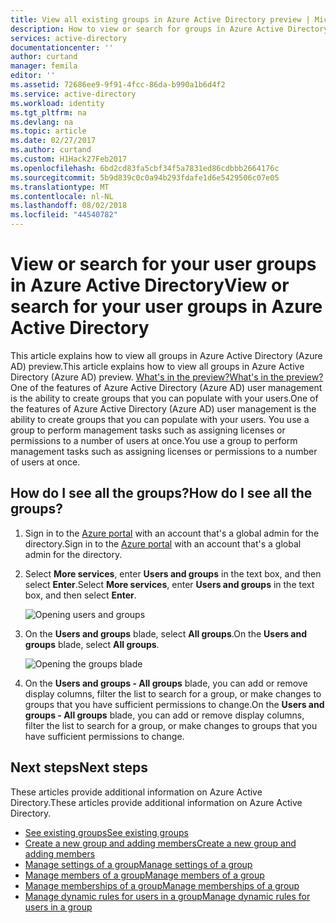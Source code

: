 ```yaml
---
title: View all existing groups in Azure Active Directory preview | Microsoft Docs
description: How to view or search for groups in Azure Active Directory preview
services: active-directory
documentationcenter: ''
author: curtand
manager: femila
editor: ''
ms.assetid: 72686ee9-9f91-4fcc-86da-b990a1b6d4f2
ms.service: active-directory
ms.workload: identity
ms.tgt_pltfrm: na
ms.devlang: na
ms.topic: article
ms.date: 02/27/2017
ms.author: curtand
ms.custom: H1Hack27Feb2017
ms.openlocfilehash: 6bd2cd83fa5cbf34f5a7831ed86cdbbb2664176c
ms.sourcegitcommit: 5b9d839c0c0a94b293fdafe1d6e5429506c07e05
ms.translationtype: MT
ms.contentlocale: nl-NL
ms.lasthandoff: 08/02/2018
ms.locfileid: "44540782"
---
```

# <a name="view-or-search-for-your-user-groups-in-azure-active-directory"></a><span data-ttu-id="78462-103">View or search for your user groups in Azure Active Directory</span><span class="sxs-lookup"><span data-stu-id="78462-103">View or search for your user groups in Azure Active Directory</span></span>
<span data-ttu-id="78462-104">This article explains how to view all groups in Azure Active Directory (Azure AD) preview.</span><span class="sxs-lookup"><span data-stu-id="78462-104">This article explains how to view all groups in Azure Active Directory (Azure AD) preview.</span></span> [<span data-ttu-id="78462-105">What's in the preview?</span><span class="sxs-lookup"><span data-stu-id="78462-105">What's in the preview?</span></span>](active-directory-preview-explainer.md) <span data-ttu-id="78462-106">One of the features of Azure Active Directory (Azure AD) user management is the ability to create groups that you can populate with your users.</span><span class="sxs-lookup"><span data-stu-id="78462-106">One of the features of Azure Active Directory (Azure AD) user management is the ability to create groups that you can populate with your users.</span></span> <span data-ttu-id="78462-107">You use a group to perform management tasks such as assigning licenses or permissions to a number of users at once.</span><span class="sxs-lookup"><span data-stu-id="78462-107">You use a group to perform management tasks such as assigning licenses or permissions to a number of users at once.</span></span>

## <a name="how-do-i-see-all-the-groups"></a><span data-ttu-id="78462-108">How do I see all the groups?</span><span class="sxs-lookup"><span data-stu-id="78462-108">How do I see all the groups?</span></span>
1. <span data-ttu-id="78462-109">Sign in to the [Azure portal](https://portal.azure.com) with an account that's a global admin for the directory.</span><span class="sxs-lookup"><span data-stu-id="78462-109">Sign in to the [Azure portal](https://portal.azure.com) with an account that's a global admin for the directory.</span></span>
2. <span data-ttu-id="78462-110">Select **More services**, enter **Users and groups** in the text box, and then select **Enter**.</span><span class="sxs-lookup"><span data-stu-id="78462-110">Select **More services**, enter **Users and groups** in the text box, and then select **Enter**.</span></span>

   ![Opening users and groups](https://docstestmedia1.blob.core.windows.net/azure-media/articles/active-directory/media/active-directory-groups-view-azure-portal/search-user-management.png)
3. <span data-ttu-id="78462-112">On the **Users and groups** blade, select **All groups**.</span><span class="sxs-lookup"><span data-stu-id="78462-112">On the **Users and groups** blade, select **All groups**.</span></span>

   ![Opening the groups blade](https://docstestmedia1.blob.core.windows.net/azure-media/articles/active-directory/media/active-directory-groups-view-azure-portal/view-groups-blade.png)
4. <span data-ttu-id="78462-114">On the **Users and groups - All groups** blade, you can add or remove display columns, filter the list to search for a group, or make changes to groups that you have sufficient permissions to change.</span><span class="sxs-lookup"><span data-stu-id="78462-114">On the **Users and groups - All groups** blade, you can add or remove display columns, filter the list to search for a group, or make changes to groups that you have sufficient permissions to change.</span></span>

## <a name="next-steps"></a><span data-ttu-id="78462-115">Next steps</span><span class="sxs-lookup"><span data-stu-id="78462-115">Next steps</span></span>
<span data-ttu-id="78462-116">These articles provide additional information on Azure Active Directory.</span><span class="sxs-lookup"><span data-stu-id="78462-116">These articles provide additional information on Azure Active Directory.</span></span>

* [<span data-ttu-id="78462-117">See existing groups</span><span class="sxs-lookup"><span data-stu-id="78462-117">See existing groups</span></span>](active-directory-groups-view-azure-portal.md)
* [<span data-ttu-id="78462-118">Create a new group and adding members</span><span class="sxs-lookup"><span data-stu-id="78462-118">Create a new group and adding members</span></span>](active-directory-groups-create-azure-portal.md)
* [<span data-ttu-id="78462-119">Manage settings of a group</span><span class="sxs-lookup"><span data-stu-id="78462-119">Manage settings of a group</span></span>](active-directory-groups-settings-azure-portal.md)
* [<span data-ttu-id="78462-120">Manage members of a group</span><span class="sxs-lookup"><span data-stu-id="78462-120">Manage members of a group</span></span>](active-directory-groups-members-azure-portal.md)
* [<span data-ttu-id="78462-121">Manage memberships of a group</span><span class="sxs-lookup"><span data-stu-id="78462-121">Manage memberships of a group</span></span>](active-directory-groups-membership-azure-portal.md)
* [<span data-ttu-id="78462-122">Manage dynamic rules for users in a group</span><span class="sxs-lookup"><span data-stu-id="78462-122">Manage dynamic rules for users in a group</span></span>](active-directory-groups-dynamic-membership-azure-portal.md)


